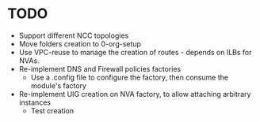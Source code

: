 # TODO

- Support different NCC topologies
- Move folders creation to 0-org-setup
- Use VPC-reuse to manage the creation of routes - depends on ILBs for NVAs.
- Re-implement DNS and Firewall policies factories
  - Use a .config file to configure the factory, then consume the module's factory
- Re-implement UIG creation on NVA factory, to allow attaching arbitrary instances
  - Test creation
